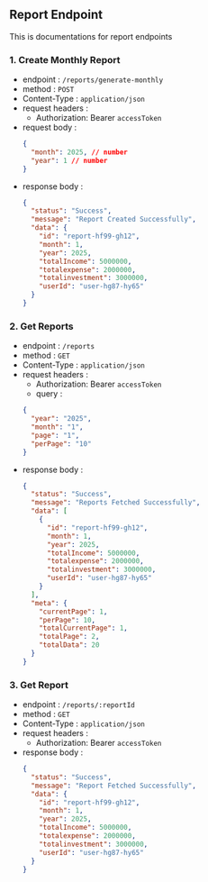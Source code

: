 ## Report Endpoint

This is documentations for report endpoints

### 1. Create Monthly Report

- endpoint : `/reports/generate-monthly`
- method : `POST`
- Content-Type : `application/json`
- request headers :
  - Authorization: Bearer `accessToken`
- request body :
  ```json
  {
    "month": 2025, // number
    "year": 1 // number
  }
  ```
- response body :
  ```json
  {
    "status": "Success",
    "message": "Report Created Successfully",
    "data": {
      "id": "report-hf99-gh12",
      "month": 1,
      "year": 2025,
      "totalIncome": 5000000,
      "totalexpense": 2000000,
      "totalinvestment": 3000000,
      "userId": "user-hg87-hy65"
    }
  }
  ```

### 2. Get Reports

- endpoint : `/reports`
- method : `GET`
- Content-Type : `application/json`
- request headers :
  - Authorization: Bearer `accessToken`
  - query :
  ```json
  {
    "year": "2025",
    "month": "1",
    "page": "1",
    "perPage": "10"
  }
  ```
- response body :
  ```json
  {
    "status": "Success",
    "message": "Reports Fetched Successfully",
    "data": [
      {
        "id": "report-hf99-gh12",
        "month": 1,
        "year": 2025,
        "totalIncome": 5000000,
        "totalexpense": 2000000,
        "totalinvestment": 3000000,
        "userId": "user-hg87-hy65"
      }
    ],
    "meta": {
      "currentPage": 1,
      "perPage": 10,
      "totalCurrentPage": 1,
      "totalPage": 2,
      "totalData": 20
    }
  }
  ```

### 3. Get Report

- endpoint : `/reports/:reportId`
- method : `GET`
- Content-Type : `application/json`
- request headers :
  - Authorization: Bearer `accessToken`
- response body :
  ```json
  {
    "status": "Success",
    "message": "Report Fetched Successfully",
    "data": {
      "id": "report-hf99-gh12",
      "month": 1,
      "year": 2025,
      "totalIncome": 5000000,
      "totalexpense": 2000000,
      "totalinvestment": 3000000,
      "userId": "user-hg87-hy65"
    }
  }
  ```
